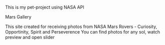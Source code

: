 This is my pet-project using NASA API

Mars Gallery

This site created for receiving photos from NASA Mars Rovers - Curiosity, Opportinity, Spirit and Perseverence 
You can find photos for any sol, watch preview and open slider
